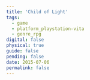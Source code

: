 ```yaml
---
title: 'Child of Light'
tags:
  - game
  - platform_playstation-vita
  - genre_rpg
digital: false
physical: true
guide: false
pending: false
date: 2015-07-06
permalink: false
---
```

